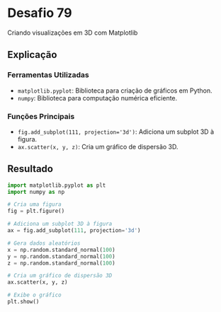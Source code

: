 # Desafio 79

Criando visualizações em 3D com Matplotlib

## Explicação

### Ferramentas Utilizadas

- `matplotlib.pyplot`: Biblioteca para criação de gráficos em Python.
- `numpy`: Biblioteca para computação numérica eficiente.

### Funções Principais

- `fig.add_subplot(111, projection='3d')`: Adiciona um subplot 3D à figura.
- `ax.scatter(x, y, z)`: Cria um gráfico de dispersão 3D.

## Resultado

```py
import matplotlib.pyplot as plt
import numpy as np

# Cria uma figura
fig = plt.figure()

# Adiciona um subplot 3D à figura
ax = fig.add_subplot(111, projection='3d')

# Gera dados aleatórios
x = np.random.standard_normal(100)
y = np.random.standard_normal(100)
z = np.random.standard_normal(100)

# Cria um gráfico de dispersão 3D
ax.scatter(x, y, z)

# Exibe o gráfico
plt.show()